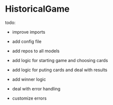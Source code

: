 # HistoricalGame

todo:
- improve imports
- add config file
- add repos to all models
- add logic for starting game and choosing cards
- add logic for puting cards and deal with results
- add winner logic

- deal with error handling
- customize errors

